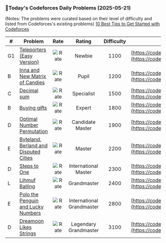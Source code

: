 ### 🌟Today's Codeforces Daily Problems (2025-05-21)
(Notes: The problems were curated based on their level of difficulty and listed from Codeforces's existing problems)
[10 Best Tips to Get Started with Codeforces](https://github.com/ika9810/Codeforces-Daily-Problems/blob/main/10%20Best%20Tips%20to%20Get%20Started%20with%20Codeforces.md)

| # | Problem | Rate| Rating | Difficulty | Contest |
|---| ----- | :--------: | :----------: | :----------: | ---------- |
|G1|[Teleporters (Easy Version)](https://codeforces.com/contest/1791/problem/G1)|![Rate](https://img.shields.io/badge/Newbie-1100-lightgrey)|Newbie|1100|[https://codeforces.com/contest/1791](https://codeforces.com/contest/1791)|
|B|[Inna and New Matrix of Candies](https://codeforces.com/contest/400/problem/B)|![Rate](https://img.shields.io/badge/Pupil-1200-brightgreen)|Pupil|1200|[https://codeforces.com/contest/400](https://codeforces.com/contest/400)|
|C|[Decimal sum](https://codeforces.com/contest/130/problem/C)|![Rate](https://img.shields.io/badge/Specialist-1500-9cf)|Specialist|1500|[https://codeforces.com/contest/130](https://codeforces.com/contest/130)|
|B|[Buying gifts](https://codeforces.com/contest/1801/problem/B)|![Rate](https://img.shields.io/badge/Expert-1800-blue)|Expert|1800|[https://codeforces.com/contest/1801](https://codeforces.com/contest/1801)|
|D|[Optimal Number Permutation](https://codeforces.com/contest/622/problem/D)|![Rate](https://img.shields.io/badge/Candidate%20Master-1900-blueviolet)|Candidate Master|1900|[https://codeforces.com/contest/622](https://codeforces.com/contest/622)|
|E|[Byteland, Berland and Disputed Cities](https://codeforces.com/contest/962/problem/E)|![Rate](https://img.shields.io/badge/Master-2200-orange)|Master|2200|[https://codeforces.com/contest/962](https://codeforces.com/contest/962)|
|D|[Steps to One](https://codeforces.com/contest/1139/problem/D)|![Rate](https://img.shields.io/badge/International%20Master-2300-orange)|International Master|2300|[https://codeforces.com/contest/1139](https://codeforces.com/contest/1139)|
|L|[Lihmuf Balling](https://codeforces.com/contest/1866/problem/L)|![Rate](https://img.shields.io/badge/Grandmaster-2400-red)|Grandmaster|2400|[https://codeforces.com/contest/1866](https://codeforces.com/contest/1866)|
|E|[Polo the Penguin and Lucky Numbers](https://codeforces.com/contest/288/problem/E)|![Rate](https://img.shields.io/badge/International%20Grandmaster-2800-red)|International Grandmaster|2800|[https://codeforces.com/contest/288](https://codeforces.com/contest/288)|
|D|[Dreamoon Likes Strings](https://codeforces.com/contest/1329/problem/D)|![Rate](https://img.shields.io/badge/Legendary%20Grandmaster-3100-red)|Legendary Grandmaster|3100|[https://codeforces.com/contest/1329](https://codeforces.com/contest/1329)|
